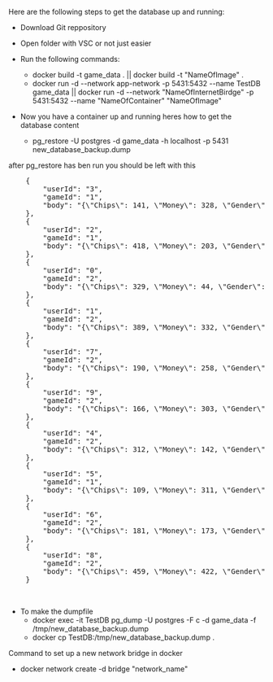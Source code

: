 Here are the following steps to get the database up and running:

- Download Git reppository
- Open folder with VSC or not just easier
- Run the following commands:
    - docker build -t game_data . || docker build -t "NameOfImage" .
    - docker run -d --network app-network -p 5431:5432 --name TestDB game_data || docker run -d --network "NameOfInternetBirdge" -p 5431:5432 --name "NameOfContainer" "NameOfImage"

- Now you have a container up and running heres how to get the database content
    - pg_restore -U postgres -d game_data -h localhost -p 5431 new_database_backup.dump

after pg_restore has ben run you should be left with this

 <pre>
    {
        "userId": "3",
        "gameId": "1",
        "body": "{\"Chips\": 141, \"Money\": 328, \"Gender\": \"female\", \"SFXVolume\": -79, \"MusicVolume\": -50, \"RewardNames\": null, \"MasterVolume\": -42}"
    },
    {
        "userId": "2",
        "gameId": "1",
        "body": "{\"Chips\": 418, \"Money\": 203, \"Gender\": \"female\", \"SFXVolume\": -35, \"MusicVolume\": -73, \"RewardNames\": null, \"MasterVolume\": -60}"
    },
    {
        "userId": "0",
        "gameId": "2",
        "body": "{\"Chips\": 329, \"Money\": 44, \"Gender\": \"female\", \"SFXVolume\": -21, \"MusicVolume\": -37, \"RewardNames\": null, \"MasterVolume\": -26}"
    },
    {
        "userId": "1",
        "gameId": "2",
        "body": "{\"Chips\": 389, \"Money\": 332, \"Gender\": \"female\", \"SFXVolume\": -25, \"MusicVolume\": -41, \"RewardNames\": null, \"MasterVolume\": -56}"
    },
    {
        "userId": "7",
        "gameId": "2",
        "body": "{\"Chips\": 190, \"Money\": 258, \"Gender\": \"female\", \"SFXVolume\": -76, \"MusicVolume\": 8, \"RewardNames\": null, \"MasterVolume\": -56}"
    },
    {
        "userId": "9",
        "gameId": "2",
        "body": "{\"Chips\": 166, \"Money\": 303, \"Gender\": \"female\", \"SFXVolume\": -54, \"MusicVolume\": -15, \"RewardNames\": null, \"MasterVolume\": -30}"
    },
    {
        "userId": "4",
        "gameId": "2",
        "body": "{\"Chips\": 312, \"Money\": 142, \"Gender\": \"female\", \"SFXVolume\": -58, \"MusicVolume\": -44, \"RewardNames\": null, \"MasterVolume\": 15}"
    },
    {
        "userId": "5",
        "gameId": "1",
        "body": "{\"Chips\": 109, \"Money\": 311, \"Gender\": \"female\", \"SFXVolume\": -61, \"MusicVolume\": 10, \"RewardNames\": null, \"MasterVolume\": 7}"
    },
    {
        "userId": "6",
        "gameId": "2",
        "body": "{\"Chips\": 181, \"Money\": 173, \"Gender\": \"female\", \"SFXVolume\": -46, \"MusicVolume\": -69, \"RewardNames\": null, \"MasterVolume\": 17}"
    },
    {
        "userId": "8",
        "gameId": "2",
        "body": "{\"Chips\": 459, \"Money\": 422, \"Gender\": \"female\", \"SFXVolume\": -10, \"MusicVolume\": -54, \"RewardNames\": null, \"MasterVolume\": -28}"
    }
    
    </pre>


- To make the dumpfile 
    - docker exec -it TestDB pg_dump -U postgres -F c -d game_data -f /tmp/new_database_backup.dump
    - docker cp TestDB:/tmp/new_database_backup.dump .
      
Command to set up a new network bridge in docker
- docker network create -d bridge "network_name"
